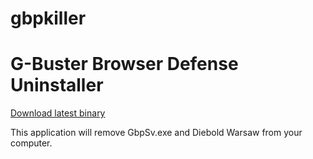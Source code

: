 # gbpkiller
G-Buster Browser Defense Uninstaller
====================================

[Download latest binary](https://github.com/junalmeida/gbpkiller/releases)

This application will remove GbpSv.exe and Diebold Warsaw from your computer. 

